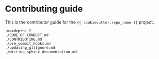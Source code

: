# Contributing guide

This is the contributor guide for the `{{ cookiecutter.repo_name }}` project.

```{toctree}
:maxdepth: 2
./CODE_OF_CONDUCT.md
./CONTRIBUTING.md
./pre_commit_hooks.md
./updating_gitignore.md
./writing_sphinx_documentation.md
```
